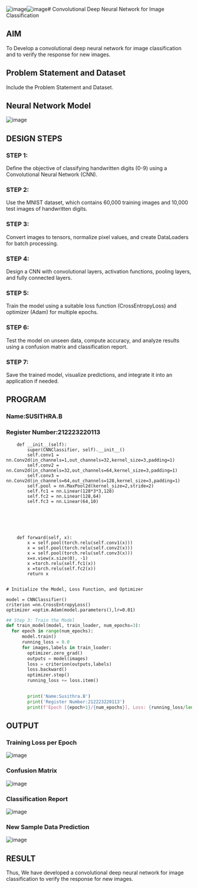 ![image](https://github.com/user-attachments/assets/dbf6e515-2c9a-46f7-9abc-f90e5ae92d98)![image](https://github.com/user-attachments/assets/f949e0c9-bfb5-40c8-b808-4550fe8763e4)# Convolutional Deep Neural Network for Image Classification

## AIM

To Develop a convolutional deep neural network for image classification and to verify the response for new images.

## Problem Statement and Dataset

Include the Problem Statement and Dataset.

## Neural Network Model
![image](https://github.com/user-attachments/assets/d58b246e-4f4a-4958-bbc9-d9d86281cf73)


## DESIGN STEPS

### STEP 1:
Define the objective of classifying handwritten digits (0-9) using a Convolutional Neural Network (CNN).

### STEP 2:
Use the MNIST dataset, which contains 60,000 training images and 10,000 test images of handwritten digits.
### STEP 3:
Convert images to tensors, normalize pixel values, and create DataLoaders for batch processing.
### STEP 4:
Design a CNN with convolutional layers, activation functions, pooling layers, and fully connected layers.
### STEP 5:
Train the model using a suitable loss function (CrossEntropyLoss) and optimizer (Adam) for multiple epochs.
### STEP 6:
Test the model on unseen data, compute accuracy, and analyze results using a confusion matrix and classification report.
### STEP 7:
Save the trained model, visualize predictions, and integrate it into an application if needed.
## PROGRAM

### Name:SUSITHRA.B
### Register Number:212223220113
```class CNNClassifier(nn.Module):
    def __init__(self):
        super(CNNClassifier, self).__init__()
        self.conv1 = nn.Conv2d(in_channels=1,out_channels=32,kernel_size=3,padding=1)
        self.conv2 = nn.Conv2d(in_channels=32,out_channels=64,kernel_size=3,padding=1)
        self.conv3 = nn.Conv2d(in_channels=64,out_channels=128,kernel_size=3,padding=1)
        self.pool = nn.MaxPool2d(kernel_size=2,stride=2)
        self.fc1 = nn.Linear(128*3*3,128)
        self.fc2 = nn.Linear(128,64)
        self.fc3 = nn.Linear(64,10)






    def forward(self, x):
        x = self.pool(torch.relu(self.conv1(x)))
        x = self.pool(torch.relu(self.conv2(x)))
        x = self.pool(torch.relu(self.conv3(x)))
        x=x.view(x.size(0), -1)
        x =torch.relu(self.fc1(x))
        x =torch.relu(self.fc2(x))
        return x


```

```
# Initialize the Model, Loss Function, and Optimizer

model = CNNClassifier()
criterion =nn.CrossEntropyLoss()
optimizer =optim.Adam(model.parameters(),lr=0.01)

```

```python
## Step 3: Train the Model
def train_model(model, train_loader, num_epochs=3):
  for epoch in range(num_epochs):
      model.train()
      running_loss = 0.0
      for images,labels in train_loader:
        optimizer.zero_grad()
        outputs = model(images)
        loss = criterion(outputs,labels)
        loss.backward()
        optimizer.step()
        running_loss += loss.item()


        print('Name:Susithra.B')
        print('Register Number:212223220113')
        print(f'Epoch [{epoch+1}/{num_epochs}], Loss: {running_loss/len(train_loader):.4f}')
```

## OUTPUT
### Training Loss per Epoch
![image](https://github.com/user-attachments/assets/4bd19783-58b1-4ab7-ba3f-79e3c1fd8d26)

### Confusion Matrix
![image](https://github.com/user-attachments/assets/110d95ff-c351-4cda-ba1b-1a2ec30b56bb)

### Classification Report
![image](https://github.com/user-attachments/assets/e4d23cdf-5a76-42fb-9457-2f5407799d56)


### New Sample Data Prediction
![image](https://github.com/user-attachments/assets/dfab90ca-fc81-47cb-ac52-46edd759e197)

## RESULT
Thus, We have developed a convolutional deep neural network for image classification to verify the response for new images.
